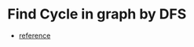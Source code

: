 # Find Cycle in graph by DFS

- [reference](https://www.geeksforgeeks.org/detect-cycle-in-a-graph/)
